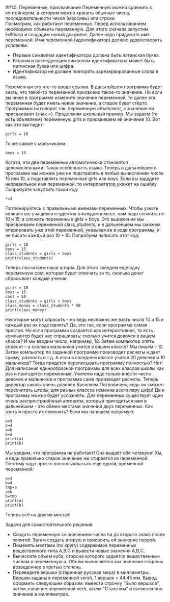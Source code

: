 ##1.5. Переменные, присваивание
Переменную можно сравнить с контейнером, в котором можно хранить обычные числа, последовательности чисел (массивы) или строки.    
Посмотрим, как работают переменные.  Перед использованием необходимо объявить переменную. Для этого сначала запустим  EdSharp и создадим новый документ. Далее надо придумать имя переменной. Имя переменной (идентификатор) должно удовлетворять условиям:

* Первым символом идентификатора должна быть латинская буква.
* Вторым и последующим символом идентификатора может быть латинская буква или цифра.
* Идентификатор не должен повторять зарезервированные слова в языке. 

Переменная это что-то вроде ссылки. В дальнейшем программа будет знать, что такой-то переменной присвоено такое-то значение. Но если вы ниже в программе измените значение переменной, то далее эта переменная будет иметь новое значение, а старое будет стёрто. Программисты говорят так: переменную объявляют, а значение ей присваивают (знак =). Продолжим школьный пример. Мы задаем (то есть объявляем) переменную girls и присваиваем ей значение 10. Вот как это выглядит:
```
girls = 10
```
То же самое с мальчиками:
```
boys = 15
```
Кстати, эти две переменные автоматически становятся целочисленными. Такая особенность языка. Теперь в дальнейшем в программе мы можем уже не подставлять в любых вычислениях числа 15 или 10, а подставлять переменные girls или boys.
Если вы зададите неправильное имя переменной, то интерпретатор укажет на ошибку. Попробуйте запустить такой код:
```
*=3
```
Потренируйтесь с правильными именами переменных.
Чтобы узнать количество учащихся студентов в каждом классе, нам надо сложить не 10 и 15, а сложить переменные girls + boys. Это выражение мы присваиваем переменной class_students, и в дальнейшем мы сможем оперировать уже этой переменной, указывая ее в коде программы, и не писать каждый раз 10 + 15. Попробуем написать этот код:
```
girls = 10
boys = 15
class_students = girls + boys
print(class_students)
```
Теперь посчитаем наши шторы. Для этого заведем еще одну переменную cost, которая будет отвечать за то, сколько денег сбрасывает каждый ученик:
```
girls = 10
boys = 15
cost = 50
class_students = girls + boys
class_money = class_students * 50
print(class_money)
```
Некоторые могут спросить – но ведь несложно же взять числа 10 и 15 и каждый раз их подставлять? Да, это так, если программа самая простая. Но если программа создается как интерактивная, то есть компьютер будет нас спрашивать: сколько учится девочек в вашем классе? И мы вводим число, например, 18. Затем компьютер опять спросит – а сколько мальчиков учится в вашем классе? Мы пишем – 12. Затем компьютер по заданной программе производит расчеты и дает сумму, разность и т.д.
А если в соседнем классе учатся 20 девочек и 10 мальчиков? Тогда придется переписывать программу полностью? Нет! Для написания единообразной программы для всех классов школы как раз и пригодятся переменные. Учителю надо только внести число девочек и мальчиков и программа сама произведет расчеты. 
Теперь директор школы очень доволен Василием Петровичем, ведь он сможет пересчитать шторы, для разных классов изменив всего пару цифр! Да и программу можно будет усложнять.
Для переменных существует один очень распространённый алгоритм, который пригодиться нам в дальнейшем - это обмен местами значений двух переменных. Как взять и просто их поменять? Если мы напишем напрямую:
```
a=3
b=4
a=b
b=a
print(a)
print(b)
```
Мы увидим, что программа не работает! Она выдаёт обе четверки! Хм, а ведь правильно старое значение же стирается из переменной. Поэтому надо просто воспользоваться еще одной, временной переменной:
```
a=3
b=4
tmp=a
a=b
b=tmp
print(a)
print(b)
```
Теперь всё на других местах!

Задачи для самостоятельного решения:

* Создать переменную со значением числа пи до второго знака после запятой. Затем создать вторую и присвоить ей значение первой.
* Поменять местами (по кругу) содержимое переменных вещественного типа A,B,С и вывести новые значения A,B,С.
* Вычислите объем куба, сторона которого задаётся вещественным числом в переменную a. Объём вычисляется как значение стороны возведенное в третью степень.
* Переведите вершки (старинная русская мера) в миллиметры. Вершки заданы в переменной versh, 1 вершок = 44,45 мм. Вывод оформить следующим образом: вывести строчку "Было вершков", затем значение переменной verh, затем "Стало мм" и вычисленное значение в миллиметрах.